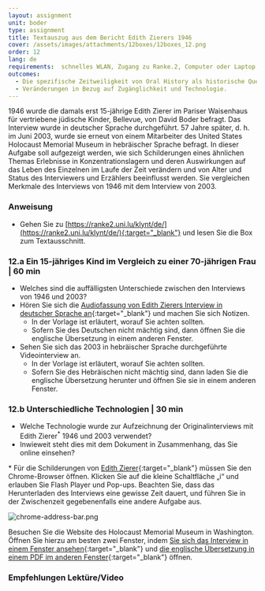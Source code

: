 ```yaml
---
layout: assignment
unit: boder
type: assignment
title: Textauszug aus dem Bericht Edith Zierers 1946
cover: /assets/images/attachments/12boxes/12boxes_12.png
order: 12
lang: de
requirements:  schnelles WLAN, Zugang zu Ranke.2, Computer oder Laptop, Anwendung auf Computer oder Laptop zum Abspielen von Videos
outcomes:
  - Die spezifische Zeitweiligkeit von Oral History als historische Quelle verstehen.
  - Veränderungen in Bezug auf Zugänglichkeit und Technologie.
---
```


1946 wurde die damals erst 15-jährige Edith Zierer im Pariser Waisenhaus für vertriebene jüdische Kinder, Bellevue, von David Boder befragt. Das Interview wurde in deutscher Sprache durchgeführt. 57 Jahre später, d. h. im Juni 2003, wurde sie erneut von einem Mitarbeiter des United States Holocaust Memorial Museum in hebräischer Sprache befragt.
In dieser Aufgabe soll aufgezeigt werden, wie sich Schilderungen eines ähnlichen Themas  Erlebnisse in Konzentrationslagern und deren Auswirkungen auf das Leben des Einzelnen  im Laufe der Zeit verändern und von Alter und Status des Interviewers und Erzählers beeinflusst werden. Sie vergleichen Merkmale des Interviews von 1946 mit dem Interview von 2003.

<!-- more -->

<!-- briefing-student -->

### Anweisung
<!-- section-contents -->

- Gehen Sie zu [https://ranke2.uni.lu/klynt/de/](https://ranke2.uni.lu/klynt/de/){:target="_blank"} und lesen Sie die Box zum Textausschnitt.

<!-- section -->

### 12.a  Ein 15-jähriges Kind im Vergleich zu einer 70-jährigen Frau | 60 min
<!-- section-contents -->

- Welches sind die auffälligsten Unterschiede zwischen den Interviews von 1946 und 2003?
- Hören Sie sich die [Audiofassung von Edith Zierers Interview in deutscher Sprache an](https://iit.aviaryplatform.com/r/0g3gx44z67){:target="_blank"} und machen Sie sich Notizen.
  - In der Vorlage ist erläutert, worauf Sie achten sollten.
  - Sofern Sie des Deutschen nicht mächtig sind, dann öffnen Sie die englische Übersetzung in einem anderen Fenster.
- Sehen Sie sich das 2003 in hebräischer Sprache durchgeführte Videointerview an.
  - In der Vorlage ist erläutert, worauf Sie achten sollten.
  - Sofern Sie des Hebräischen nicht mächtig sind, dann laden Sie die englische Übersetzung herunter und öffnen Sie sie in einem anderen Fenster.

<!-- section -->

### 12.b  Unterschiedliche Technologien | 30 min
<!-- section-contents -->

- Welche Technologie wurde zur Aufzeichnung der Originalinterviews mit Edith Zierer<sup>*</sup> 1946 und 2003 verwendet?
- Inwieweit steht dies mit dem Dokument in Zusammenhang, das Sie online einsehen?

\* Für die Schilderungen von [Edith Zierer](https://iit.aviaryplatform.com/r/0g3gx44z67){:target="_blank"} müssen Sie den Chrome-Browser öffnen. Klicken Sie auf die kleine Schaltfläche „i“ und erlauben Sie Flash Player und Pop-ups. Beachten Sie, dass das Herunterladen des Interviews eine gewisse Zeit dauert, und führen Sie in der Zwischenzeit gegebenenfalls eine andere Aufgabe aus.

![chrome-address-bar.png](../../../assets/images/chrome-address-bar.png)

Besuchen Sie die Website des Holocaust Memorial Museum in Washington. Öffnen Sie hierzu am besten zwei Fenster, indem [Sie sich das Interview in einem Fenster ansehen](https://collections.ushmm.org/search/catalog/irn514929){:target="_blank"} und [die englische Übersetzung in einem PDF im anderen Fenster](https://collections.ushmm.org/oh_findingaids/RG-50.562.0003_trl_en.pdf){:target="_blank"} öffnen.

<!-- section -->

### Empfehlungen Lektüre/Video
<!-- section-contents -->



<!-- briefing-teacher -->
